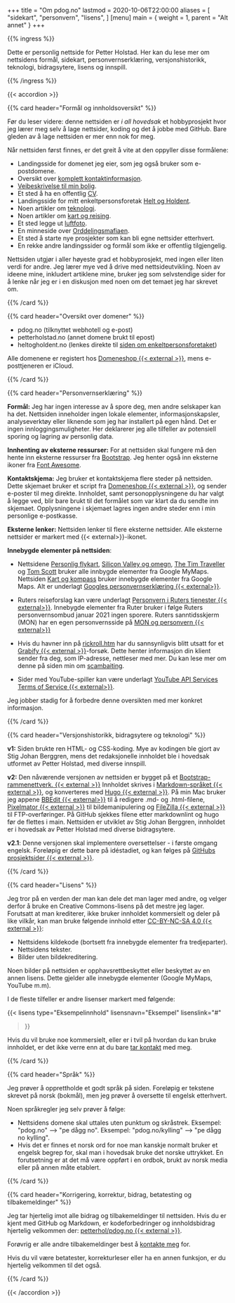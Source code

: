 +++
title = "Om pdog.no"
lastmod = 2020-10-06T22:00:00
aliases = [
    "sidekart",
    "personvern",
    "lisens",
]
[menu]
main = { weight = 1, parent = "Alt annet" }
+++

{{% ingress %}}

Dette er personlig nettside for Petter Holstad. Her kan du lese mer om nettsidens formål, sidekart,
personvernserklæring, versjonshistorikk, teknologi, bidragsytere, lisens og innspill.

{{% /ingress %}}

{{< accordion >}}

{{% card header="Formål og innholdsoversikt" %}}

Før du leser videre: denne nettsiden er _i all hovedsak_ et hobbyprosjekt hvor jeg lærer meg
selv å lage nettsider, koding og det å jobbe med GitHub. Bare gleden av å lage nettsiden er mer
enn nok for meg.

Når nettsiden først finnes, er det greit å vite at den oppyller disse formålene:

- Landingsside for domenet jeg eier, som jeg også bruker som e-postdomene.  
- Oversikt over [komplett kontaktinformasjon](../kontaktinfo).  
- [Veibeskrivelse til min bolig](../visit).  
- Et sted å ha en offentlig [CV](../cv).  
- Landingsside for mitt enkeltpersonsforetak [Helt og Holdent](../heltogholdent).  
- Noen artikler om [teknologi](../teknologi).  
- Noen artikler om [kart og reising](../kartogreiser).  
- Et sted legge ut [luftfoto](../luftfoto).  
- En minneside over [Orddelingsmafiaen](../orddelingsmafiaen).
- Et sted å starte nye prosjekter som kan bli egne nettsider etterhvert.  
- En rekke andre landingssider og formål som ikke er offentlig tilgjengelig.

Nettsiden utgjør i aller høyeste grad et hobbyprosjekt, med ingen eller liten verdi for andre. Jeg
lærer mye ved å drive med nettsideutvikling. Noen av ideene mine, inkludert artiklene mine, bruker
jeg som selvstendige sider for å lenke når jeg er i en diskusjon med noen om det temaet jeg har
skrevet om.

{{% /card %}}

{{% card header="Oversikt over domener" %}}

- pdog.no (tilknyttet webhotell og e-post)  
- petterholstad.no (annet domene brukt til epost)  
- heltogholdent.no  (lenkes direkte til [siden om enkeltpersonsforetaket](../heltogholdent))

Alle domenene er registert hos [Domeneshop {{< external >}}](https://domene.shop), mens
e-posttjeneren er iCloud.

{{% /card %}}

{{% card header="Personvernserklæring" %}}

**Formål:** Jeg har ingen interesse av å spore deg, men andre selskaper kan ha det. Nettsiden
inneholder ingen lokale elementer, informasjonskapsler, analyseverktøy eller liknende som jeg har
installert på egen hånd. Det er ingen innloggingsmuligheter. Her deklarerer jeg alle tilfeller av
potensiell sporing og lagring av personlig data.

**Innhenting av eksterne ressurser:** For at nettsiden skal fungere må den hente inn eksterne
ressurser fra [Bootstrap](https://getbootstrap.com/docs/5.0/getting-started/introduction/). Jeg henter også inn eksterne ikoner fra
[Font Awesome](https://fontawesome.com/how-to-use/on-the-web/referencing-icons/basic-use).

**Kontaktskjema:** Jeg bruker et kontaktskjema flere steder på nettsiden. Dette skjemaet bruker et
script fra [Domeneshop {{< external >}}](https://domene.shop/faq?id=61&section=21), og sender
e-poster til meg direkte. Innholdet, samt personopplysningene du har valgt å legge ved, blir bare
brukt til det formålet som var klart da du sendte inn skjemaet. Opplysningene i skjemaet lagres
ingen andre steder enn i min personlige e-postkasse.

**Eksterne lenker:** Nettsiden lenker til flere eksterne nettsider. Alle eksterne nettsider er
markert med {{< external>}}-ikonet.

**Innebygde elementer på nettsiden**:

- Nettsidene [Personlig flykart](reisekart), [Silicon Valley og omegn](sv), [The Tim
Traveller](timtraveller) og [Tom Scott](tomscott) bruker alle innbygde elementer fra Google MyMaps.
Nettsiden [Kart og kompass](visitt/kartogkompass) bruker innebygde elementer fra Google Maps. Alt er
underlagt
[Googles personvernserklæring {{< external>}}](https://safety.google/privacy/).

- Ruters reiseforslag kan være underlagt
[Personvern i Ruters tjenester {{< external>}}](https://ruter.no/fa-hjelp/vilkar/personvern/).
Innebygde elementer fra Ruter bruker i følge Ruters personvernsombud januar 2021 ingen
sporere.
Ruters sanntidsskjerm (MON) har en egen personvernsside på
[MON og personvern {{< external>}}][mon]

- Hvis du havner inn på [rickroll.htm](http://pdog.no/rickroll) har du sannsynligvis blitt
utsatt for et [Grabify {{< external >}}](https://grabify.link)-forsøk.  Dette henter
informasjon din klient sender fra deg, som IP-adresse, nettleser med mer. Du kan lese mer
om denne på siden min om [scambaiting](../scambaiting).

- Sider med YouTube-spiller kan være underlagt
[YouTube API Services Terms of Service {{< external>}}][yt].

Jeg jobber stadig for å forbedre denne oversikten med mer konkret informasjon.

[yt]: https://developers.google.com/youtube/terms/api-services-terms-of-service-emea#user-privacy
[mon]: https://ruter.no/fa-hjelp/vilkar/personvern/mon-og-personvern  

{{% /card %}}

{{% card header="Versjonshistorikk, bidragsytere og teknologi" %}}

**v1:** Siden brukte ren HTML- og CSS-koding. Mye av kodingen ble gjort av Stig Johan Berggren, mens
det redaksjonelle innholdet ble i hovedsak utformet av Petter Holstad, med diverse innspill.

**v2:** Den nåværende versjonen av nettsiden er bygget på et
[Bootstrap-rammenettverk. {{< external >}}](https://getbootstrap.com) Innholdet skrives i
[Markdown-språket {{< external >}}](https://daringfireball.net/projects/markdown/syntax), og
konverteres med
[Hugo {{< external >}}](https://gohugo.io). På min Mac bruker jeg appene
[BBEdit {{< external>}}](https://www.barebones.com/products/bbedit/) til å redigere
.md- og .html-filene, [Pixelmator {{< external >}}](https://www.pixelmator.com) til
bildemanipulering og
[FileZilla {{< external >}}](https://filezilla-project.org) til FTP-overføringer. På GitHub sjekkes
filene etter markdownlint og hugo før de flettes i main. Nettsiden er utviklet av Stig Johan
Berggren, innholdet er i hovedsak av Petter Holstad med diverse bidragsytere.

**v2.1**: Denne versjonen skal implementere oversettelser - i første omgang engelsk. Foreløpig er
dette bare på idéstadiet, og kan følges på [GitHubs prosjektsider {{< external >}}](git2).

[git2]: https://github.com/Stigjb/pdog.no/projects/1

{{% /card %}}

{{% card header="Lisens" %}}

Jeg tror på en verden der man kan dele det man lager med andre, og velger derfor å bruke en
Creative Commons-lisens på det mestre jeg lager. Forutsatt at man krediterer,
ikke bruker innholdet kommersielt og deler på like vilkår, kan man bruke følgende innhold
etter [CC-BY-NC-SA 4.0 {{< external >}}][cc]:

- Nettsidens kildekode (bortsett fra innebygde elementer fra tredjeparter).
- Nettsidens tekster.
- Bilder uten bildekreditering.

Noen bilder på nettsiden er opphavsrettbeskyttet eller beskyttet av en annen lisens. Dette gjelder
alle innebygde elementer (Google MyMaps, YouTube m.m).

I de fleste tilfeller er andre lisenser markert med følgende:

{{< lisens
  type="Eksempelinnhold"
  lisensnavn="Eksempel"
  lisenslink="#"
  >}}

Hvis du vil bruke noe kommersielt, eller er i tvil på hvordan du kan bruke innholdet,
er det ikke verre enn at du bare [tar kontakt](../kontaktinfo) med meg.

[cc]: https://creativecommons.org/licenses/by-nc-sa/4.0/

{{% /card %}}

{{% card header="Språk" %}}

Jeg prøver å opprettholde et godt språk på siden. Foreløpig er tekstene skrevet på norsk
(bokmål), men jeg prøver å oversette til engelsk etterhvert.

Noen språkregler jeg selv prøver å følge:

- Nettsidens domene skal uttales uten punktum og skråstrek. Eksempel: "pdog.no" -->
"pe dågg no". Eksempel: "pdog.no/kylling" --> "pe dågg no kylling".
- Hvis det er finnes et norsk ord for noe man kanskje normalt bruker et
engelsk begrep for, skal man i hovedsak bruke det norske uttrykket. En forutsetning
er at det må være oppført i en ordbok, brukt av norsk media eller på annen måte etablert.

{{% /card %}}

{{% card header="Korrigering, korrektur, bidrag, betatesting og tilbakemeldinger" %}}

Jeg tar hjertelig imot alle bidrag og tilbakemeldinger til nettsiden. Hvis du er kjent med GitHub og
Markdown, er kodeforbedringer og innholdsbidrag hjertelig velkommen der:
[petterhol/pdog.no {{< external >}}][git].

Forøvrig er alle andre tilbakemeldinger best å [kontakte meg](../kontaktinfo) for.

Hvis du vil være betatester, korrekturleser eller ha en annen funksjon, er du hjertelig velkommen
til det også.

[git]: https://github.com/petterhol/pdog.no

{{% /card %}}

{{< /accordion >}}
